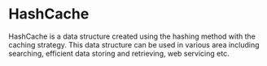 # HashCache
HashCache is a data structure created using the hashing method with the caching strategy. 
This data structure can be used in various area including searching, efficient data storing and retrieving, web servicing etc.
